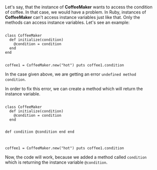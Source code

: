 Let's say, that the instance of **CoffeeMaker**
wants to access the condition of coffee.
In that case, we would have a problem.
In Ruby, instances of **CoffeeMaker** can't access
instance variables just like that.
Only the methods can access instance variables.
Let's see an example:

<Editor lang="ruby">
<code>
class CoffeeMaker
  def initialize(condition)
    @condition = condition
  end
end

coffee1 = CoffeeMaker.new("hot")
puts coffee1.condition
</code>
</Editor>

In the case given above, we are
getting an error `undefined method condition`.

In order to fix this error,
we can create a method which
will return the instance variable.

<Editor lang="ruby">
<code>
class CoffeeMaker
  def initialize(condition)
    @condition = condition
  end

  def condition
    @condition
  end
end

coffee1 = CoffeeMaker.new("hot")
puts coffee1.condition
</code>
</Editor>

Now, the code will work,
because we added a method
called `condition` which is returning
the instance variable `@condition`.
